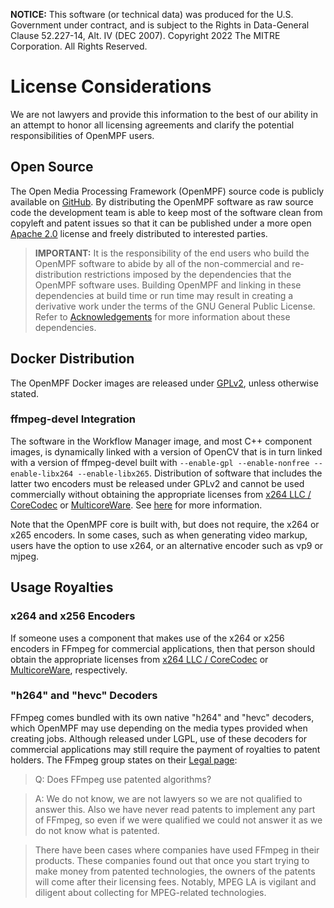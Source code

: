 **NOTICE:** This software (or technical data) was produced for the U.S. Government under contract, and is subject to the
Rights in Data-General Clause 52.227-14, Alt. IV (DEC 2007). Copyright 2022 The MITRE Corporation. All Rights Reserved.


License Considerations
=====================
We are not lawyers and provide this information to the best of our ability in an attempt to honor all licensing
agreements and clarify the potential responsibilities of OpenMPF users.


Open Source
--------------------------------
The Open Media Processing Framework (OpenMPF) source code is publicly available on [GitHub](https://github.com/openmpf).
By distributing the OpenMPF software as raw source code the development team is able to keep most of the software clean
from copyleft and patent issues so that it can be published under a more open
[Apache 2.0](https://www.apache.org/licenses/LICENSE-2.0) license and freely distributed to interested parties.

> **IMPORTANT:** It is the responsibility of the end users who build the OpenMPF software to abide by all of the
> non-commercial and re-distribution restrictions imposed by the dependencies that the OpenMPF software uses. Building
> OpenMPF and linking in these dependencies at build time or run time may result in creating a derivative work under the
> terms of the GNU General Public License. Refer to [Acknowledgements](Acknowledgements/index.html) for more information
> about these dependencies.
> 

Docker Distribution
--------------------------------
The OpenMPF Docker images are released under [GPLv2](https://www.gnu.org/licenses/old-licenses/gpl-2.0.html), unless
otherwise stated.


### ffmpeg-devel Integration ###
The software in the Workflow Manager image, and most C++ component images, is dynamically linked with a version of
OpenCV that is in turn linked with a version of ffmpeg-devel built with
`--enable-gpl --enable-nonfree --enable-libx264 --enable-libx265`.
Distribution of software that includes the latter two encoders must be released under GPLv2 and
cannot be used commercially without obtaining the appropriate licenses from [x264 LLC / CoreCodec](https://x264.org/) or
[MulticoreWare](https://x265.org/). See [here](http://x265.org/x265-licensing-faq/) for more information.

Note that the OpenMPF core is built with, but does not require, the x264 or x265 encoders. In some cases, such as when
generating video markup, users have the option to use x264, or an alternative encoder such as vp9 or mjpeg.


Usage Royalties
------------------------
### x264 and x256 Encoders ###
If someone uses a component that makes use of the x264 or x256 encoders in FFmpeg for commercial applications, then that
person should obtain the appropriate licenses from [x264 LLC / CoreCodec](https://x264.org/) or
[MulticoreWare](http://x265.org/), respectively.

### "h264" and "hevc" Decoders ###
FFmpeg comes bundled with its own native "h264" and "hevc" decoders, which OpenMPF may use depending on the media types
provided when creating jobs. Although released under LGPL, use of these decoders for commercial applications may still
require the payment of royalties to patent holders. The FFmpeg group states on their [Legal
page](http://www.ffmpeg.org/legal.html):

> Q: Does FFmpeg use patented algorithms?

> A: We do not know, we are not lawyers so we are not qualified to answer this. Also we have never read patents to
> implement any part of FFmpeg, so even if we were qualified we could not answer it as we do not know what is patented.

> There have been cases where companies have used FFmpeg in their products. These companies found out that once you
> start trying to make money from patented technologies, the owners of the patents will come after their licensing fees.
> Notably, MPEG LA is vigilant and diligent about collecting for MPEG-related technologies.
